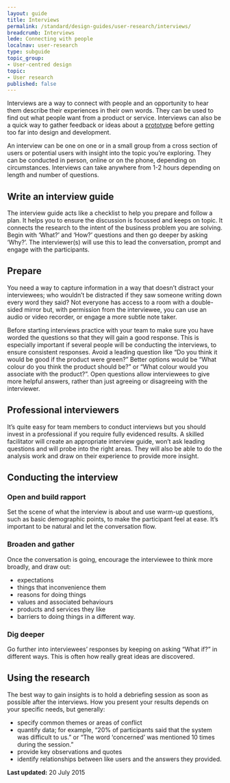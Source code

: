 ```yaml
---
layout: guide
title: Interviews
permalink: /standard/design-guides/user-research/interviews/
breadcrumb: Interviews
lede: Connecting with people
localnav: user-research
type: subguide
topic_group:
- User-centred design
topic:
- User research
published: false
---
```

Interviews are a way to connect with people and an opportunity to hear them describe their experiences in their own words. They can be used to find out what people want from a product or service. Interviews can also be a quick way to gather feedback or ideas about a [prototype](/standard/design-guides/user-research/prototyping/) before getting too far into design and development.

An interview can be one on one or in a small group from a cross section of users or potential users with insight into the topic you’re exploring. They can be conducted in person, online or on the phone, depending on circumstances. Interviews can take anywhere from 1-2 hours depending on length and number of questions.

## Write an interview guide

The interview guide acts like a checklist to help you prepare and follow a plan. It helps you to ensure the discussion is focussed and keeps on topic. It connects the research to the intent of the business problem you are solving. Begin with ‘What?’ and ‘How?’ questions and then go deeper by asking ‘Why?’. The interviewer(s) will use this to lead the conversation, prompt and engage with the participants.

## Prepare

You need a way to capture information in a way that doesn’t distract your interviewees; who wouldn’t be distracted if they saw someone writing down every word they said? Not everyone has access to a room with a double-sided mirror but, with permission from the interviewee, you can use an audio or video recorder, or engage a more subtle note taker.

Before starting interviews practice with your team to make sure you have worded the questions so that they will gain a good response. This is especially important if several people will be conducting the interviews, to ensure consistent responses. Avoid a leading question like “Do you think it would be good if the product were green?” Better options would be “What colour do you think the product should be?” or “What colour would you associate with the product?”. Open questions allow interviewees to give more helpful answers, rather than just agreeing or disagreeing with the interviewer.

## Professional interviewers

It’s quite easy for team members to conduct interviews but you should invest in a professional if you require fully evidenced results. A skilled facilitator will create an appropriate interview guide, won’t ask leading questions and will probe into the right areas. They will also be able to do the analysis work and draw on their experience to provide more insight.

## Conducting the interview

### Open and build rapport

Set the scene of what the interview is about and use warm-up questions, such as basic demographic points, to make the participant feel at ease. It’s important to be natural and let the conversation flow.

### Broaden and gather

Once the conversation is going, encourage the interviewee to think more broadly, and draw out:

*   expectations
*   things that inconvenience them
*   reasons for doing things
*   values and associated behaviours
*   products and services they like
*   barriers to doing things in a different way.

### Dig deeper

Go further into interviewees’ responses by keeping on asking “What if?” in different ways. This is often how really great ideas are discovered.

## Using the research

The best way to gain insights is to hold a debriefing session as soon as possible after the interviews. How you present your results depends on your specific needs, but generally:

*   specify common themes or areas of conflict
*   quantify data; for example, “20% of participants said that the system was difficult to us.” or “The word ‘concerned’ was mentioned 10 times during the session.”
*   provide key observations and quotes
*   identify relationships between like users and the answers they provided.

**Last updated:** 20 July 2015
